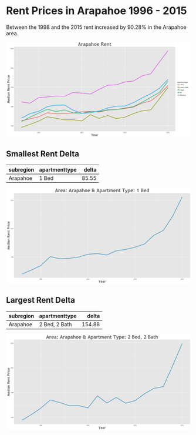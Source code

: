 Rent Prices in Arapahoe 1996 - 2015
================

Between the 1998 and the 2015 rent increased by 90.28% in the Arapahoe area.

![](../images/arapahoe.png)

Smallest Rent Delta
-------------------

| subregion | apartmenttype |  delta|
|:----------|:--------------|------:|
| Arapahoe  | 1 Bed         |  85.55|

![](../images/smallRentDelta/arapahoe.png)

Largest Rent Delta
------------------

| subregion | apartmenttype |   delta|
|:----------|:--------------|-------:|
| Arapahoe  | 2 Bed, 2 Bath |  154.88|

![](../images/largeRentDelta/arapahoe.png)
